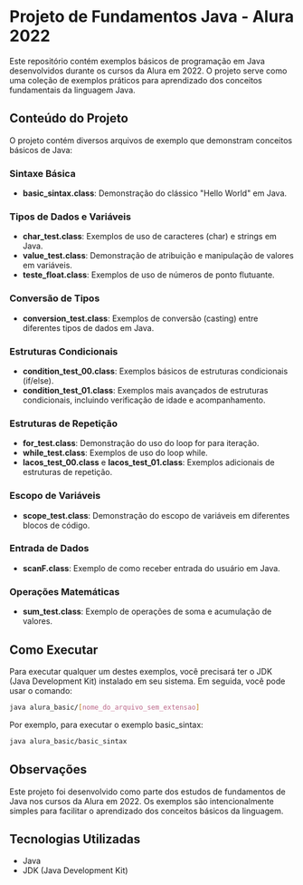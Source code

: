 # Projeto de Fundamentos Java - Alura 2022

Este repositório contém exemplos básicos de programação em Java desenvolvidos durante os cursos da Alura em 2022. O projeto serve como uma coleção de exemplos práticos para aprendizado dos conceitos fundamentais da linguagem Java.

## Conteúdo do Projeto

O projeto contém diversos arquivos de exemplo que demonstram conceitos básicos de Java:

### Sintaxe Básica
- **basic_sintax.class**: Demonstração do clássico "Hello World" em Java.

### Tipos de Dados e Variáveis
- **char_test.class**: Exemplos de uso de caracteres (char) e strings em Java.
- **value_test.class**: Demonstração de atribuição e manipulação de valores em variáveis.
- **teste_float.class**: Exemplos de uso de números de ponto flutuante.

### Conversão de Tipos
- **conversion_test.class**: Exemplos de conversão (casting) entre diferentes tipos de dados em Java.

### Estruturas Condicionais
- **condition_test_00.class**: Exemplos básicos de estruturas condicionais (if/else).
- **condition_test_01.class**: Exemplos mais avançados de estruturas condicionais, incluindo verificação de idade e acompanhamento.

### Estruturas de Repetição
- **for_test.class**: Demonstração do uso do loop for para iteração.
- **while_test.class**: Exemplos de uso do loop while.
- **lacos_test_00.class** e **lacos_test_01.class**: Exemplos adicionais de estruturas de repetição.

### Escopo de Variáveis
- **scope_test.class**: Demonstração do escopo de variáveis em diferentes blocos de código.

### Entrada de Dados
- **scanF.class**: Exemplo de como receber entrada do usuário em Java.

### Operações Matemáticas
- **sum_test.class**: Exemplo de operações de soma e acumulação de valores.

## Como Executar

Para executar qualquer um destes exemplos, você precisará ter o JDK (Java Development Kit) instalado em seu sistema. Em seguida, você pode usar o comando:

```bash
java alura_basic/[nome_do_arquivo_sem_extensao]
```

Por exemplo, para executar o exemplo basic_sintax:

```bash
java alura_basic/basic_sintax
```

## Observações

Este projeto foi desenvolvido como parte dos estudos de fundamentos de Java nos cursos da Alura em 2022. Os exemplos são intencionalmente simples para facilitar o aprendizado dos conceitos básicos da linguagem.

## Tecnologias Utilizadas

- Java
- JDK (Java Development Kit)